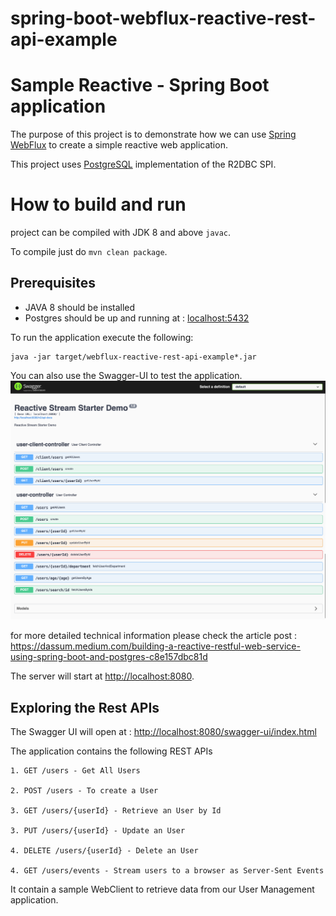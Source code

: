 # spring-boot-webflux-reactive-rest-api-example

# Sample Reactive - Spring Boot application

The purpose of this project is to demonstrate how we can
use [Spring WebFlux](https://docs.spring.io/spring/docs/current/spring-framework-reference/web-reactive.html) to create
a simple reactive web application.

This project uses [PostgreSQL](https://github.com/r2dbc/r2dbc-postgresql) implementation of the R2DBC SPI.

# How to build and run

project can be compiled with JDK 8 and above `javac`.

To compile just do `mvn clean package`.

## Prerequisites

* JAVA 8 should be installed
* Postgres should be up and running at : <localhost:5432>

To run the application execute the following:

```
java -jar target/webflux-reactive-rest-api-example*.jar
```

You can also use the Swagger-UI to test the application.
![alt text](Swagger-UI.png)

for more detailed technical information please check the article
post : <https://dassum.medium.com/building-a-reactive-restful-web-service-using-spring-boot-and-postgres-c8e157dbc81d>

The server will start at <http://localhost:8080>.

## Exploring the Rest APIs

The Swagger UI will open at : <http://localhost:8080/swagger-ui/index.html>

The application contains the following REST APIs

```
1. GET /users - Get All Users

2. POST /users - To create a User

3. GET /users/{userId} - Retrieve an User by Id

3. PUT /users/{userId} - Update an User

4. DELETE /users/{userId} - Delete an User

4. GET /users/events - Stream users to a browser as Server-Sent Events
```

It contain a sample WebClient to retrieve data from our User Management application.


